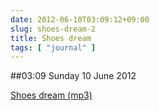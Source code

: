 ```yaml
---
date: 2012-06-10T03:09:12+09:00
slug: shoes-dream-2
title: Shoes dream
tags: [ "journal" ]
---
```


##03:09 Sunday 10 June 2012

[Shoes dream  (mp3)](https://audioboo.fm/boos/839549-shoes-dream.mp3?keyed=true&source=embed)
